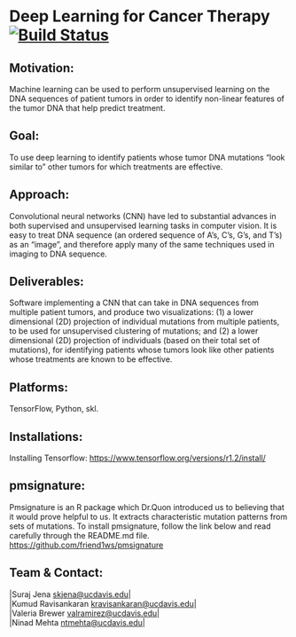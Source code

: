 # Deep Learning for Cancer Therapy [![Build Status](https://travis-ci.org/skjena/cnnCancerTherapy.svg?branch=master)](https://travis-ci.org/skjena/cnnCancerTherapy)

## Motivation:  
Machine learning can be used to perform unsupervised learning on the DNA sequences of patient tumors in order to  identify non-linear features of the tumor DNA that help predict treatment.  

## Goal:  
To use deep learning to identify patients whose tumor DNA mutations “look similar to” other tumors for which treatments are effective.  

## Approach:  
Convolutional neural networks (CNN) have led to substantial advances in both supervised and unsupervised learning tasks in computer vision. It is easy to treat DNA sequence (an ordered sequence of A’s, C’s, G’s, and T’s) as an “image”, and therefore apply many of the same techniques used in imaging to DNA sequence.  

## Deliverables:
Software implementing a CNN that can take in DNA sequences from multiple patient tumors, and produce two visualizations: (1) a lower dimensional (2D) projection of individual mutations from multiple patients, to be used for unsupervised clustering of mutations; and (2) a lower dimensional (2D) projection of individuals (based on their total set of mutations), for identifying patients whose tumors look like other patients whose treatments are known to be effective.  

## Platforms: 
TensorFlow, Python, skl. 

## Installations:
Installing Tensorflow: https://www.tensorflow.org/versions/r1.2/install/


## pmsignature:
Pmsignature is an R package which Dr.Quon introduced us to believing that it would prove helpful to us. It extracts characteristic mutation patterns from sets of mutations. To install pmsignature, follow the link below and read carefully through the README.md file. 
https://github.com/friend1ws/pmsignature
  
## Team & Contact:  
|Suraj Jena                <skjena@ucdavis.edu>|  
|Kumud Ravisankaran <kravisankaran@ucdavis.edu>|  
|Valeria Brewer        <valramirez@ucdavis.edu>|  
|Ninad Mehta              <ntmehta@ucdavis.edu>|  

